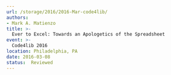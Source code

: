 ```yaml
---
url: /storage/2016/2016-Mar-code4lib/
authors:
- Mark A. Matienzo
title: >-
  Ever to Excel: Towards an Apologetics of the Spreadsheet
event: >-
  Code4lib 2016
location: Philadelphia, PA
date: 2016-03-08
status:  Reviewed
---
```

